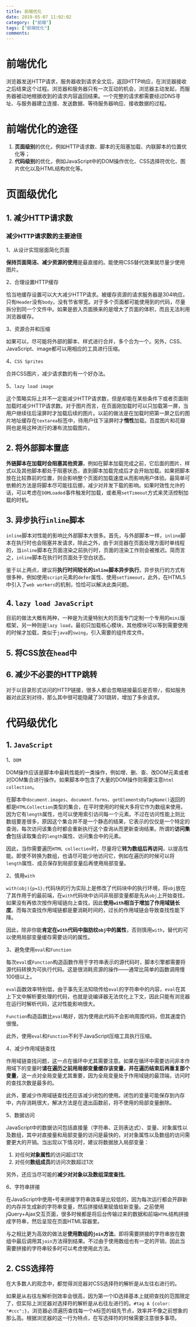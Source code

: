 ```yaml
---
title: 前端优化
date: 2019-05-07 11:02:02
category: ["前端"]
tags: ["前端优化"]
comments:
---
```


# 前端优化 #

浏览器发送HTTP请求，服务器收到请求全文后，返回HTTP响应，在浏览器接收之后结束这个过程。浏览器和服务器只有一次互动的机会，浏览器主动发起，而服务器被动地根据收到的请求内容返回结果。一个完整的请求都需要经过DNS寻址、与服务器建立连接、发送数据、等待服务器响应、接收数据的过程。

<!--more-->

# 前端优化的途径 #

1. **页面级别**的优化，例如HTTP请求数、脚本的无阻塞加载、内联脚本的位置优化等；
2. **代码级别**的优化，例如JavaScript中的DOM操作优化、CSS选择符优化、图片优化以及HTML结构优化等。

# 页面级优化 #

## 1. 减少HTTP请求数 ##

### 减少HTTP请求数的主要途径 ###

1、从设计实现层面简化页面

**保持页面简洁、减少资源的使用**是最直接的。能使用CSS替代效果就尽量少使用图片。

2、合理设置HTTP缓存

恰当地缓存设置可以大大减少HTTP请求。被缓存资源的请求服务器是304响应，只有`Header`没有`body`，没有节省带宽。对于多个页面都可能使用到的代码，尽量拆分到同一个文件中。如果是嵌入页面换来的是增大了页面的体积，而且无法利用浏览器缓存。

3、资源合并和压缩

如果可以，尽可能将外部的脚本、样式进行合并，多个合为一个。另外，CSS、JavaScript、image都可以用相应的工具进行压缩。

4、`CSS Sprites`

合并CSS图片，减少请求数的有一个好办法。

5、`lazy load image`

这个策略实际上并不一定能减少HTTP请求数，但是却能在某些条件下或者页面刚加载时减少HTTP请求数。对于图片而言，在页面刚加载时可以只加载第一屏，当用户继续往后滚屏时才加载后续的图片。以前的做法是在加载时把第一屏之后的图片地址缓存在`textarea`标签中，待用户往下滚屏时才**惰性**加载。百度图片和花瓣网也是用这种流行的瀑布流加载图片。

## 2. 将外部脚本置底 ##

**外链脚本在加载时会阻塞其他资源**，例如在脚本加载完成之前，它后面的图片、样式以及其他脚本都处于阻塞状态，直到脚本加载完成后才会开始加载。如果把脚本放在比较靠前的位置，则会影响整个页面的加载速度从而影响用户体验。最简单可依赖的方法是将脚本尽可能往后挪，减少对并发下载的影响。如果时效性允许的话，可以考虑在`DOMLoaded`事件触发时加载，或者用`setTimeout`方式来灵活控制加载的时机。

## 3. 异步执行`inline`脚本 ##

`inline`脚本对性能的影响比外部脚本大很多。首先，与外部脚本一样，`inline`脚本在执行时也会阻塞并发请求，除此之外，由于浏览器在页面处理方面时单线程的，当`inline`脚本在页面渲染之前执行时，页面的渲染工作则会被推迟。简而言之，`inline`脚本在执行时页面处于空白状态。

鉴于以上两点，建议将**执行时间较长的`inline`脚本异步执行**。异步执行的方式有很多种，例如使用`script`元素的`defer`属性、使用`setTimeout`，此外，在HTML5中引入了`web workers`的机制，恰恰可以解决此类问题。

## 4. `lazy load JavaScript` ##

目前的做法大概有两种，一种是为流量特别大的页面专门定制一个专用的`mini`版框架，另一种则是`lazy load`，最初只加载核心模块，其他模块可以等到需要使用的时候才加载，类似于`java`的`swing`，引入需要的组件库文件。

## 5. 将CSS放在`head`中 ##

## 6. 减少不必要的HTTP跳转 ##

对于以目录形式访问的HTTP链接，很多人都会忽略链接最后是否带`/`，假如服务器对此区别对待，那么其中很可能隐藏了301跳转，增加了多余请求。

# 代码级优化 #

## 1. `JavaScript` ##

1、`DOM`

DOM操作应该是脚本中最耗性能的一类操作，例如增、删、查、改DOM元素或者对DOM集合进行操作。如果脚本中包含了大量的DOM操作则需要注意`html collection`。

在脚本中`document.images`、`document.forms`、`getElementsByTagName()`返回的都是`HTMLCollection`类型的集合，在平时使用的时候大多将它作为数组来使用，因为它有`length`属性，也可以使用索引访问每一个元素。不过在访问性能上则比数组要差很多，原因这个集合并不是一个静态的结果，它表示的仅仅是一个特定的查询，每次访问该集合时都会重新执行这个查询从而更新查询结果。所谓的**访问集合**包括读取集合的`length`属性、访问集合中的元素。

因此，当你需要遍历`HTML collection`时，尽量将它**转为数组后再访问**，以提高性能。即使不转换为数组，也请尽可能少地访问它，例如在遍历的时候可以将`length`属性、成员保存到局部变量后再使用局部变量。

2、慎用`with`

`with(obj){p=1};`代码块的行为实际上是修改了代码块中的执行环境，将`obj`放在了其作用于的最前端，在`with`代码块中访问非局部变量都是先从`obj`上开始查找，如果没有再依次按作用域链向上查找，因此**使用`with`相当于增加了作用域链长度**。而每次查找作用域链都是要消耗时间的，过长的作用域链会导致查找性能下降。

因此，除非你能**肯定在`with`代码中脂肪纹`obj`中的属性**，否则慎用`with`，替代的可以使用局部变量缓存需要访问的属性。

3、避免使用`eval`和`Function`

每次`eval`或`Function`构造函数作用于字符串表示的源代码时，脚本引擎都需要将源代码转换为可执行代码。这是很消耗资源的操作——通常比简单的函数调用慢100倍以上。

`eval`函数效率特别低，由于事先无法知晓传给`eval`的字符串中的内容，`eval`在其上下文中解析要处理的代码，也就是说编译器无法优化上下文，因此只能有浏览器在运行时解析代码，这对性能影响很大。

`Function`构造函数比`eval`略好，因为使用此代码不会影响周围代码，但其速度仍很慢。

此外，使用`eval`和`Function`不利于JavaScript压缩工具执行压缩。

4、减少作用域链查找

作用域链查找问题，这一点在循环中尤其需要注意。如果在循环中需要访问非本作用域下的变量时**请在遍历之前用局部变量缓存该变量，并在遍历结束后再重复那个变量**，这一点对全局变量尤其重要，因为全局变量处于作用域链的最顶端，访问时的查找次数是最多的。

此外，要减少作用域链查找还应该减少闭包的使用。闭包的变量可能保存到内存中，内存消耗很大，解决方法是在退出函数前，将不使用的局部变量删除。

5、数据访问

JavaScript中的数据访问包括直接量（字符串、正则表达式）、变量、对象属性以及数组，其中对直接量和局部变量的访问是最快的，对对象属性以及数组的访问需要更大的开销。当出现以下情况时，建议将数据放入局部变量：

1. 对任何**对象属性**的访问超过1次
2. 对任何**数组成员**的访问次数超过1次

另外，还应当尽可能的**减少对对象以及数组深度查找**。

6、字符串拼接

在JavaScript中使用`+`号来拼接字符串效率是比较低的，因为每次运行都会开辟新的内存并生成新的字符串变量，然后拼接结果赋值给新变量。之前使用jQuery+Ajax交互页面，很多时候都是将后台传输过来的数据和前端`HTML`结构拼接成字符串，然后呈现在页面HTML容器里。

与之相比更为高效的做法是**使用数组的`join`方法**，即将需要拼接的字符串放在数组中最后调用其`join`方法得到结果。不过由于使用数组也有一定的开销，因此当需要拼接的字符串较多时可以考虑使用此方法。

## 2. CSS选择符 ##

在大多数人的观念中，都觉得浏览器对CSS选择符的解析是从左往右进行的。

如果是从右往左解析则效率会很高，因为第一个ID选择基本上就把查找的范围限定了，但实际上浏览器对选择符的解析是从右往左进行的。`#tag A {color: "#ccc";}`，浏览器必须遍历查找每一个`A`标签的祖先节点，效率并不像之前想象的那么高。根据浏览器的这一行为特点，在写选择符的时候需要注意很多事项。